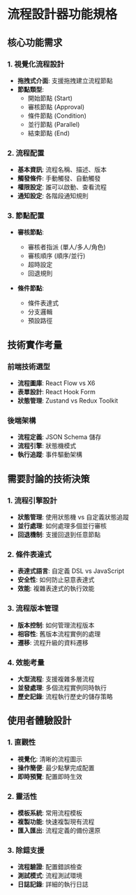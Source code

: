 # 流程設計器功能規格

## 核心功能需求

### 1. 視覺化流程設計
- **拖拽式介面**: 支援拖拽建立流程節點
- **節點類型**:
  - 開始節點 (Start)
  - 審核節點 (Approval)
  - 條件節點 (Condition)
  - 並行節點 (Parallel)
  - 結束節點 (End)

### 2. 流程配置
- **基本資訊**: 流程名稱、描述、版本
- **觸發條件**: 手動觸發、自動觸發
- **權限設定**: 誰可以啟動、查看流程
- **通知設定**: 各階段通知規則

### 3. 節點配置
- **審核節點**:
  - 審核者指派 (單人/多人/角色)
  - 審核順序 (順序/並行)
  - 超時設定
  - 回退規則

- **條件節點**:
  - 條件表達式
  - 分支邏輯
  - 預設路徑

## 技術實作考量

### 前端技術選型
- **流程圖庫**: React Flow vs X6
- **表單設計**: React Hook Form
- **狀態管理**: Zustand vs Redux Toolkit

### 後端架構
- **流程定義**: JSON Schema 儲存
- **流程引擎**: 狀態機模式
- **執行追蹤**: 事件驅動架構

## 需要討論的技術決策

### 1. 流程引擎設計
- **狀態管理**: 使用狀態機 vs 自定義狀態追蹤
- **並行處理**: 如何處理多個並行審核
- **回退機制**: 支援回退到任意節點

### 2. 條件表達式
- **表達式語言**: 自定義 DSL vs JavaScript
- **安全性**: 如何防止惡意表達式
- **效能**: 複雜表達式的執行效能

### 3. 流程版本管理
- **版本控制**: 如何管理流程版本
- **相容性**: 舊版本流程實例的處理
- **遷移**: 流程升級的資料遷移

### 4. 效能考量
- **大型流程**: 支援複雜多層流程
- **並發處理**: 多個流程實例同時執行
- **歷史記錄**: 流程執行歷史的儲存策略

## 使用者體驗設計

### 1. 直觀性
- **視覺化**: 清晰的流程圖示
- **操作簡便**: 最少點擊完成配置
- **即時預覽**: 配置即時生效

### 2. 靈活性
- **模板系統**: 常用流程模板
- **複製功能**: 快速複製現有流程
- **匯入匯出**: 流程定義的備份還原

### 3. 除錯支援
- **流程驗證**: 配置錯誤檢查
- **測試模式**: 流程測試環境
- **日誌記錄**: 詳細的執行日誌
